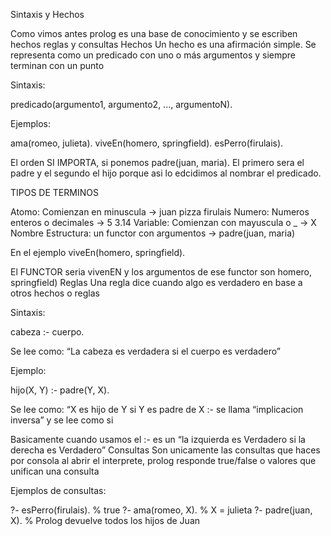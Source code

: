 Sintaxis y Hechos

Como vimos antes prolog es una base de conocimiento y se escriben hechos reglas y consultas
Hechos
Un hecho es una afirmación simple. Se representa como un predicado con uno o más argumentos y siempre terminan con un punto

Sintaxis:

predicado(argumento1, argumento2, ..., argumentoN).


Ejemplos:

ama(romeo, julieta).
viveEn(homero, springfield).
esPerro(firulais).


El orden SI IMPORTA, si ponemos padre(juan, maria). El primero sera el padre y el segundo el hijo porque asi lo edcidimos al nombrar el predicado.

TIPOS DE TERMINOS

Atomo: Comienzan en minuscula → juan pizza firulais
Numero: Numeros enteros o decimales → 5 3.14
Variable: Comienzan con mayuscula o _ → X Nombre 
Estructura: un functor con argumentos → padre(juan, maria)

En el ejemplo viveEn(homero, springfield).

El FUNCTOR seria vivenEN y los argumentos de ese functor son homero, springfield)
Reglas
Una regla dice cuando algo es verdadero en base a otros hechos o reglas

Sintaxis:

cabeza :- cuerpo.


Se lee como: “La cabeza es verdadera si el cuerpo es verdadero”

Ejemplo:

hijo(X, Y) :- padre(Y, X).


Se lee como: “X es hijo de Y si Y es padre de X
:-  se llama “implicacion inversa” y se lee como si

Basicamente cuando usamos el :- es un “la izquierda es Verdadero si la derecha es Verdadero”
Consultas
Son unicamente las consultas que haces por consola al abrir el interprete, prolog responde true/false o valores que unifican una consulta

Ejemplos de consultas:

?- esPerro(firulais).     % true
?- ama(romeo, X).         % X = julieta
?- padre(juan, X).        % Prolog devuelve todos los hijos de Juan








